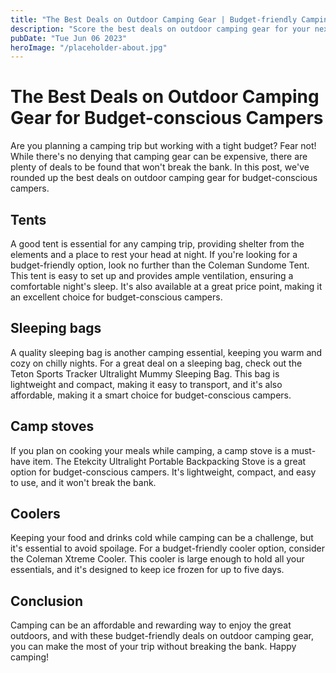 ```yaml
---
title: "The Best Deals on Outdoor Camping Gear | Budget-friendly Camping"
description: "Score the best deals on outdoor camping gear for your next camping trip. We share budget-friendly options for the savvy camper. Find great deals now!"
pubDate: "Tue Jun 06 2023"
heroImage: "/placeholder-about.jpg"
---
```


# The Best Deals on Outdoor Camping Gear for Budget-conscious Campers

Are you planning a camping trip but working with a tight budget? Fear not! While there&#39;s no denying that camping gear can be expensive, there are plenty of deals to be found that won&#39;t break the bank. In this post, we&#39;ve rounded up the best deals on outdoor camping gear for budget-conscious campers.

## Tents

A good tent is essential for any camping trip, providing shelter from the elements and a place to rest your head at night. If you&#39;re looking for a budget-friendly option, look no further than the Coleman Sundome Tent. This tent is easy to set up and provides ample ventilation, ensuring a comfortable night&#39;s sleep. It&#39;s also available at a great price point, making it an excellent choice for budget-conscious campers.

## Sleeping bags

A quality sleeping bag is another camping essential, keeping you warm and cozy on chilly nights. For a great deal on a sleeping bag, check out the Teton Sports Tracker Ultralight Mummy Sleeping Bag. This bag is lightweight and compact, making it easy to transport, and it&#39;s also affordable, making it a smart choice for budget-conscious campers.

## Camp stoves

If you plan on cooking your meals while camping, a camp stove is a must-have item. The Etekcity Ultralight Portable Backpacking Stove is a great option for budget-conscious campers. It&#39;s lightweight, compact, and easy to use, and it won&#39;t break the bank.

## Coolers

Keeping your food and drinks cold while camping can be a challenge, but it&#39;s essential to avoid spoilage. For a budget-friendly cooler option, consider the Coleman Xtreme Cooler. This cooler is large enough to hold all your essentials, and it&#39;s designed to keep ice frozen for up to five days.

## Conclusion

Camping can be an affordable and rewarding way to enjoy the great outdoors, and with these budget-friendly deals on outdoor camping gear, you can make the most of your trip without breaking the bank. Happy camping!